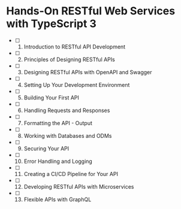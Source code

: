 # Hands-On RESTful Web Services with TypeScript 3

- [ ] 1. Introduction to RESTful API Development
- [ ] 2. Principles of Designing RESTful APIs
- [ ] 3. Designing RESTful APIs with OpenAPI and Swagger
- [ ] 4. Setting Up Your Development Environment
- [ ] 5. Building Your First API
- [ ] 6. Handling Requests and Responses
- [ ] 7. Formatting the API - Output
- [ ] 8. Working with Databases and ODMs
- [ ] 9. Securing Your API
- [ ] 10. Error Handling and Logging
- [ ] 11. Creating a CI/CD Pipeline for Your API
- [ ] 12. Developing RESTful APIs with Microservices
- [ ] 13. Flexible APIs with GraphQL

